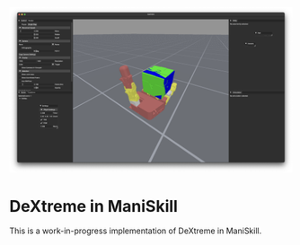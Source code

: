 ![](figs/hand.png)

# DeXtreme in ManiSkill

This is a work-in-progress implementation of DeXtreme in ManiSkill.